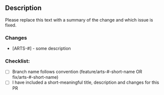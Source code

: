 ## Description
Please replace this text with a summary of the change and which issue is fixed.

### Changes
- [ARTS-#] - some description

### Checklist:

- [ ] Branch name follows convention (feature/arts-#-short-name OR fix/arts-#-short-name)
- [ ] I have included a short-meaningful title, description and changes for this PR
